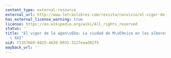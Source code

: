 ```yaml
---
content_type: external-resource
external_url: http://www.letraslibres.com/revista/convivio/el-vigor-de-la-agonia-la-ciudad-de-mexico-en-los-albores-del-siglo-xxi
has_external_license_warning: true
license: https://en.wikipedia.org/wiki/All_rights_reserved
status: ''
title: "El vigor de la agon\xEDa: La ciudad de M\xE9xico en los albores del siglo\
  \ XXI"
uid: 71357b69-6825-4620-8931-3127eaad92f5
wayback_url: ''
---
```

